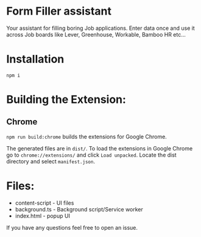 # Form Filler assistant 

Your assistant for filling boring Job applications. Enter data once and use it across Job boards like Lever, Greenhouse, Workable, Bamboo HR etc...

# Installation
```
npm i
```

# Building the Extension:

<!-- ## Firefox
`npm run build` builds the extension by default for Firefox.

The generated files are in `dist/`.

To load the extension in Firefox go to `about:debugging#/runtime/this-firefox` or

Firefox > Preferences > Extensions & Themes > Debug Add-ons > Load Temporary Add-on...

Here locate the `dist/` directory and open `manifest.json` -->

## Chrome
`npm run build:chrome` builds the extensions for Google Chrome.

The generated files are in `dist/`.
To load the extensions in Google Chrome go to `chrome://extensions/` and click `Load unpacked`. Locate the dist directory and select `manifest.json`.

# Files:

 - content-script - UI files
 - background.ts - Background script/Service worker
 - index.html - popup UI

If you have any questions feel free to open an issue.